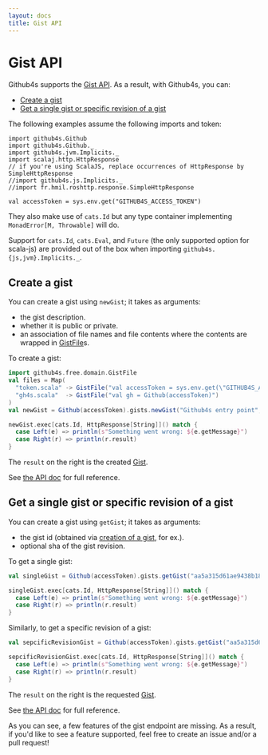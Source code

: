 ```yaml
---
layout: docs
title: Gist API
---
```


# Gist API

Github4s supports the [Gist API](https://developer.github.com/v3/gists/). As a result,
with Github4s, you can:

- [Create a gist](#create-a-gist)
- [Get a single gist or specific revision of a gist](#get-a-gist)

The following examples assume the following imports and token:

```tut:silent
import github4s.Github
import github4s.Github._
import github4s.jvm.Implicits._
import scalaj.http.HttpResponse
// if you're using ScalaJS, replace occurrences of HttpResponse by SimpleHttpResponse
//import github4s.js.Implicits._
//import fr.hmil.roshttp.response.SimpleHttpResponse

val accessToken = sys.env.get("GITHUB4S_ACCESS_TOKEN")
```

They also make use of `cats.Id` but any type container implementing `MonadError[M, Throwable]` will do.

Support for `cats.Id`, `cats.Eval`, and `Future` (the only supported option for scala-js) are
provided out of the box when importing `github4s.{js,jvm}.Implicits._`.

## Create a gist

You can create a gist using `newGist`; it takes as arguments:

- the gist description.
- whether it is public or private.
- an association of file names and file contents where the contents are wrapped in
[GistFile][gist-scala]s.

To create a gist:

```scala
import github4s.free.domain.GistFile
val files = Map(
  "token.scala" -> GistFile("val accessToken = sys.env.get(\"GITHUB4S_ACCESS_TOKEN\")"),
  "gh4s.scala"  -> GistFile("val gh = Github(accessToken)")
)
val newGist = Github(accessToken).gists.newGist("Github4s entry point", public = true, files)

newGist.exec[cats.Id, HttpResponse[String]]() match {
  case Left(e) => println(s"Something went wrong: ${e.getMessage}")
  case Right(r) => println(r.result)
}
```

The `result` on the right is the created [Gist][gist-scala].

See [the API doc](https://developer.github.com/v3/gists/#create-a-gist) for full reference.

## Get a single gist or specific revision of a gist

You can create a gist using `getGist`; it takes as arguments:

- the gist id (obtained via [creation of a gist](#create-a-gist), for ex.).
- optional sha of the gist revision.

To get a single gist:

```scala
val singleGist = Github(accessToken).gists.getGist("aa5a315d61ae9438b18d")

singleGist.exec[cats.Id, HttpResponse[String]]() match {
  case Left(e) => println(s"Something went wrong: ${e.getMessage}")
  case Right(r) => println(r.result)
}
```

Similarly, to get a specific revision of a gist:

```scala
val sepcificRevisionGist = Github(accessToken).gists.getGist("aa5a315d61ae9438b18d", Some("4e481528046a016fc11d6e7d8d623b55ea11e372"))

sepcificRevisionGist.exec[cats.Id, HttpResponse[String]]() match {
  case Left(e) => println(s"Something went wrong: ${e.getMessage}")
  case Right(r) => println(r.result)
}
```

The `result` on the right is the requested [Gist][gist-scala].

See [the API doc](https://developer.github.com/v3/gists/#get-a-single-gist) for full reference.

As you can see, a few features of the gist endpoint are missing. As a result, if you'd like to see a
feature supported, feel free to create an issue and/or a pull request!

[gist-scala]: https://github.com/47deg/github4s/blob/master/github4s/shared/src/main/scala/github4s/free/domain/Gist.scala